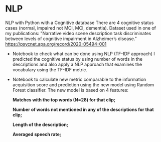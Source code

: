# NLP
NLP with Python with a Cognitive database 
There are 4 cognitive status cases (normal, impaired not MCI, MCI, dementia). 
Dataset used in one of my publications: "Narrative video scene description task discriminates between levels of cognitive impairment in Alzheimer’s disease." https://psycnet.apa.org/record/2020-05494-001 

- Notebook to check what can be done using NLP (TF-IDF approach)
I predicted the cognitive status by using number of words in the descriptions and also apply a NLP approach that examines the vocabulary using the TF-IDF metric.

- Notebook to calculate new metric comparable to the information acquisition score and prediction using the new model using Random Forest classifier. The new model is based on 4 features:

    **Matches with the top words (N=28) for that clip;**
    
    **Number of words not mentioned in any of the descriptions for that clip;**
    
    **Length of the description;**
    
    **Averaged speech rate;**

